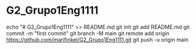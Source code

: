 # G2_Grupo1Eng1111
echo "# G2_Grupo1Eng1111" >> README.md
git init
git add README.md
git commit -m "first commit"
git branch -M main
git remote add origin https://github.com/marifinkel/G2_Grupo1Eng1111.git
git push -u origin main
